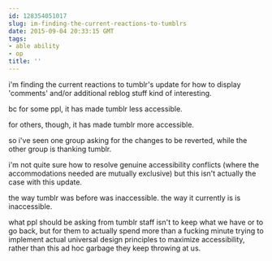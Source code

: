 ```yaml
---
id: 128354051017
slug: im-finding-the-current-reactions-to-tumblrs
date: 2015-09-04 20:33:15 GMT
tags:
- able ability
- op
title: ''
---
```

i'm finding the current reactions to tumblr's update for how to display 'comments' and/or additional reblog stuff kind of interesting.

bc for some ppl, it has made tumblr less accessible.

for others, though, it has made tumblr more accessible.

so i've seen one group asking for the changes to be reverted, while the other group is thanking tumblr.

i'm not quite sure how to resolve genuine accessibility conflicts (where the accommodations needed are mutually exclusive) but this isn't actually the case with this update.

the way tumblr was before was inaccessible. the way it currently is is inaccessible.

what ppl should be asking from tumblr staff isn't to keep what we have or to go back, but for them to actually spend more than a fucking minute trying to implement actual universal design principles to maximize accessibility, rather than this ad hoc garbage they keep throwing at us.